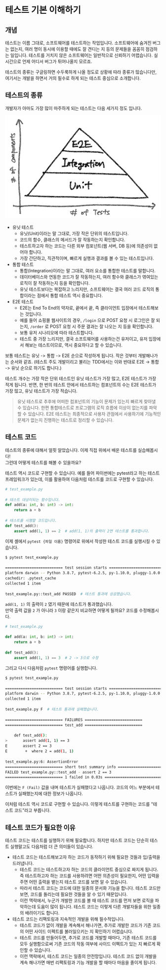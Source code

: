 # 테스트 기본 이해하기

## 개념

테스트는 이름 그대로, 소프트웨어를 테스트하는 작업입니다. 소프트웨어에 숨겨진 버그는 없는지, 여러 명이 동시에 이용할 때에도 잘 견디는 지 등의 문제들을 꼼꼼히 점검하는 일입니다. 테스트를 거치지 않은 소프트웨어는 일반적으로 신뢰하기 어렵습니다. 실시간으로 언제 어디서 버그가 튀어나올지 모르죠.

테스트의 종류는 구글링하면 수두룩하게 나올 정도로 상황에 따라 종류가 많습니다만, 여기서는 개발을 하면서 거의 필수로 하게 되는 테스트 중심으로 소개합니다. 



## 테스트의 종류

개발자가 아마도 가장 많이 마주하게 되는 테스트는 다음 세가지 정도 입니다.

![image-20210915211344836](./images/image-20210915211344836.png)

- 유닛 테스트
    - 유닛(Unit)이라는 말 그대로, 가장 작은 단위의 테스트입니다.
    - 코드의 함수, 클래스의 메서드가 잘 작동하는지 확인합니다.
    - 테스트하고자 하는 코드는 다른 외부 컴포넌트(웹 서버, DB 등)에 의존성이 없어야 합니다.
    - 가장 간단하고, 직관적이며, 빠르게 실행과 결과를 볼 수 있는 테스트입니다.
- 통합 테스트
    - 통합(Integration)이라는 말 그대로, 여러 요소를 통합한 테스트를 말합니다.
    - 데이터베이스와 연동한 코드가 잘 작동하는지, 여러 함수와 클래스가 엮여있는 로직이 잘 작동하는지 등을 확인합니다.
    - 유닛 테스트보다는 복잡하고 느리지만, 소프트웨어는 결국 여러 코드 로직의 통합이라는 점에서 통합 테스트 역시 중요합니다.
- E2E 테스트
    - E2E는 End To End의 약자로, 끝에서 끝, 즉 클라이언트 입장에서 테스트해보는 것입니다.
    - 예를 들어 쇼핑몰 웹사이트의 경우, `/login` 으로 POST 요청 시 로그인은 잘 되는지, `/order` 로 POST 요청 시 주문 결과는 잘 나오는 지 등을 확인합니다.
    - 보통 유저 시나리오에 따라 테스트합니다.
    - 테스트 중 가장 느리지만, 결국 소프트웨어를 사용하는건 유저이고, 유저 입장에서 해보는 테스트이므로, 역시 중요하다고 할 수 있습니다.

보통 테스트는 유닛 -> 통합 -> E2E 순으로 작성하게 됩니다. 작은 것부터 개발해나가는 순서와 같죠. (테스트 주도 개발이리고 불리는 TDD에서는 이와 반대로 E2E -> 통합 -> 유닛 순으로 하기도 합니다.)

테스트 개수는 가장 작은 단위 테스트인 유닛 테스트가 가장 많고, E2E 테스트가 가장 적게 됩니다. 반면, 한 번의 테스트 안에서 테스트하는 컴포넌트의 수는 E2E 테스트가 가장 많고, 유닛 테스트가 가장 적습니다.

> 유닛 테스트로 추후에 어떠한 컴포넌트의 기능이 문제가 있는지 빠르게 찾아낼 수 있습니다. 한편 통합테스트로 프로그램의 로직 흐름에 이상이 없는지를 파악할 수 있습니다. E2E 테스트는 최종적으로 사용자 관점에서 사용하기에 기능적인 문제가 없는지 진행하는 테스트로 정리할 수 있습니다.



## 테스트 코드

테스트의 종류에 대해서 얼핏 알았습니다. 이제 직접 위에서 배운 테스트를 실습해봅시다!  
그런데 어떻게 테스트를 해볼 수 있을까요?

테스트 역시 코드로 구현할 수 있습니다. 예를 들어 파이썬에는 pytest라고 하는 테스트 프레임워크가 있는데, 이를 활용하여 다음처럼 테스트를 코드로 구현할 수 있습니다. 

```python
# test_example.py

# 테스트 대상이되는 함수입니다.
def add(a: int, b: int) -> int:
    return a + b

# 테스트를 시행할 코드입니다.
def test_add():
    assert add(1, 1) == 2  # add(1, 1)의 출력이 2면 테스트를 통과합니다.
```

이제 셸에서 `pytest {파일 이름}` 명령어로 위에서 작성한 테스트 코드를 실행시킬 수 있습니다.

```bash
$ pytest test_example.py

========================== test session starts ==========================
platform darwin -- Python 3.8.7, pytest-6.2.5, py-1.10.0, pluggy-1.0.0 -- 
cachedir: .pytest_cache
collected 1 item                                                                                                                                                                               

test_example.py::test_add PASSED  # 테스트 통과에 성공했습니다.
```

`add(1, 1)` 의 출력이 `2` 였기 때문에 테스트가 통과했습니다.  
만약 출력 값을 `2` 가 아니라 `3` 이랑 같은지 비교하면 어떻게 될까요? 코드를 수정해봅시다.

```python
# test_example.py

def add(a: int, b: int) -> int:
    return a + b

def test_add():
    assert add(1, 1) == 3  # 2 -> 3으로 수정
```

그리고 다시 다음처럼 `pytest` 명령어를 실행합니다.

```bash
$ pytest test_example.py      

========================== test session starts ==========================
platform darwin -- Python 3.8.7, pytest-6.2.5, py-1.10.0, pluggy-1.0.0
collected 1 item                                                                                                                                                                               

test_example.py F  # 테스트 통과에 실패했습니다.                                                                                                                                              [100%]

========================== FAILURES ==========================
========================== test_add ==========================

    def test_add():
>       assert add(1, 1) == 3
E       assert 2 == 3
E        +  where 2 = add(1, 1)

test_example.py:6: AssertionError
========================== short test summary info ==========================
FAILED test_example.py::test_add - assert 2 == 3
========================== 1 failed in 0.03s ==========================
```

이번에는 `F (Fail)` 값을 내며 테스트가 실패했다고 나옵니다. 코드의 어느 부분에서 테스트가 실패했는지에 대한 정보가 나옵니다.

이처럼 테스트 역시 코드로 구현할 수 있습니다. 이렇게 테스트를 구현하는 코드를 "테스트 코드"라고 부릅니다.



## 테스트 코드가 필요한 이유

테스트 코드는 테스트를 실행하기 위해 필요합니다. 하지만 테스트 코드는 단순히 테스트 실행말고도 다음처럼 더 큰 의미들이 있습니다. 

- 테스트 코드는 테스트해보고자 하는 코드가 동작하기 위해 필요한 것들과 입/출력을 드러냅니다.
    - 테스트 코드는 테스트하고자 하는 코드의 클라이언트 중심으로 짜지게 됩니다. 즉 테스트하고자 하는 코드를 사용하려면 어떤 의존성이 필요한지, 어떤 입력을 주면 어떤 출력을 뱉는지 테스트 코드를 보면 알 수 있습니다.
    - 따라서 테스트 코드는 코드에 대한 일종의 문서화 기능을 합니다. 테스트 코드만 보면, 코드를 돌리는데 필요한 것들을 알 수 있기 때문입니다.
    - 이런 맥락에서, 누군가 개발한 코드를 볼 때 테스트 코드를 먼저 보면 로직을 파악하는데 도움이 많이 됩니다. 테스트 코드는 이렇게 다른 개발자들을 위한 일종의 배려이기도 합니다.
- 테스트 코드는 리팩토링과 지속적인 개발을 위해 필수적입니다.
    - 테스트 코드가 없이 개발을 계속해서 해나가면, 추가로 개발한 코드가 기존 코드의 어떤 사이드 이펙트를 불러일으키는 지 확인하기 어렵습니다.
    - 테스트 코드를 만들어두면, 추가로 코드를 개발할 때마다, 기존 테스트 코드를 모두 실행함으로써 기존 코드의 작동 여부에 사이드 이펙트가 있는 지 빠르게 확인할 수 있습니다.
    - 이런 맥락에서, 테스트 코드는 일종의 안전망입니다. 테스트 코드 없이 개발을 계속 해나가면 매번 리팩토링과 기능 개발을 할 때마다 마음을 졸이게 됩니다.

<br>
